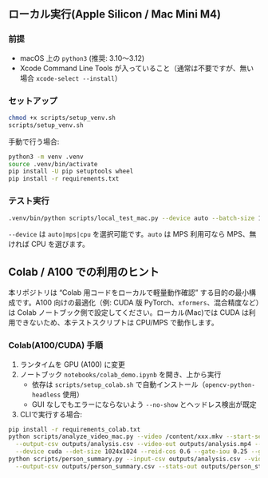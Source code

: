 ## ローカル実行(Apple Silicon / Mac Mini M4)

### 前提
- macOS 上の `python3` (推奨: 3.10〜3.12)
- Xcode Command Line Tools が入っていること（通常は不要ですが、無い場合 `xcode-select --install`）

### セットアップ
```bash
chmod +x scripts/setup_venv.sh
scripts/setup_venv.sh
```

手動で行う場合:
```bash
python3 -m venv .venv
source .venv/bin/activate
pip install -U pip setuptools wheel
pip install -r requirements.txt
```

### テスト実行
```bash
.venv/bin/python scripts/local_test_mac.py --device auto --batch-size 128 --train-steps 200
```

`--device` は `auto|mps|cpu` を選択可能です。`auto` は MPS 利用可なら MPS、無ければ CPU を選びます。

## Colab / A100 での利用のヒント
本リポジトリは “Colab 用コードをローカルで軽量動作確認” する目的の最小構成です。A100 向けの最適化（例: CUDA 版 PyTorch、`xformers`、混合精度など）は Colab ノートブック側で設定してください。ローカル(Mac)では CUDA は利用できないため、本テストスクリプトは CPU/MPS で動作します。

### Colab(A100/CUDA) 手順
1) ランタイムを GPU (A100) に変更
2) ノートブック `notebooks/colab_demo.ipynb` を開き、上から実行
   - 依存は `scripts/setup_colab.sh` で自動インストール（`opencv-python-headless` 使用）
   - GUI なしでもエラーにならないよう `--no-show` とヘッドレス検出が既定
3) CLIで実行する場合:
```bash
pip install -r requirements_colab.txt
python scripts/analyze_video_mac.py --video /content/xxx.mkv --start-sec 1800 --duration-sec 60 \
  --output-csv outputs/analysis.csv --video-out outputs/analysis.mp4 --save-video --no-show \
  --device cuda --det-size 1024x1024 --reid-cos 0.6 --gate-iou 0.25 --gate-sim 0.45
python scripts/person_summary.py --input-csv outputs/analysis.csv --video /content/xxx.mkv \
  --output-csv outputs/person_summary.csv --stats-out outputs/person_stats.csv | cat
```


